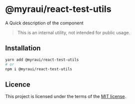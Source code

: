 # @myraui/react-test-utils

A Quick description of the component

> This is an internal utility, not intended for public usage.

## Installation

```sh
yarn add @myraui/react-test-utils
# or
npm i @myraui/react-test-utils
```

## Licence

This project is licensed under the terms of the
[MIT license](https://github.com/gitaumoses4@gmail.com/myraui/blob/master/LICENSE).
